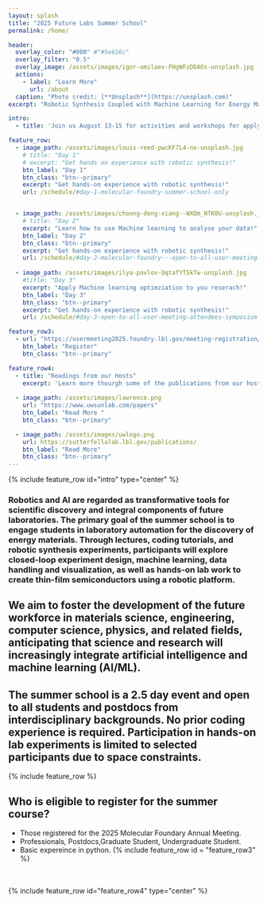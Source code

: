 ```yaml
---
layout: splash
title: "2025 Future Labs Summer School"
permalink: /home/

header:
  overlay_color: "#000" #"#5e616c"
  overlay_filter: "0.5"
  overlay_image: /assets/images/igor-omilaev-FHgWFzDDAOs-unsplash.jpg
  actions:
    - label: "Learn More"
      url: /about
  caption: "Photo credit: [**Unsplash**](https://unsplash.com)"
excerpt: "Robotic Synthesis Coupled with Machine Learning for Energy Materials."

intro: 
  - title: 'Join us August 13-15 for activities and workshops for applying machine learning to material science'

feature_row:
  - image_path: /assets/images/louis-reed-pwcKF7L4-no-unsplash.jpg
    # title: "Day 1"
    # excerpt: "Get hands on experience with robotic synthesis!"
    btn_label: "Day 1"
    btn_class: "btn--primary"
    excerpt: "Get hands-on experience with robotic synthesis!"
    url: /schedule/#day-1-molecular-foundry-summer-school-only


  - image_path: /assets/images/choong-deng-xiang--WXQm_NTK0U-unsplash.jpg
    # title: "Day 2"
    excerpt: "Learn how to use Machine learning to analyse your data!"
    btn_label: "Day 2"
    btn_class: "btn--primary"
    excerpt: "Get hands-on experience with robotic synthesis!"
    url: /schedule/#day-2-molecular-foundry---open-to-all-user-meeting-attendees-tutorial
        
  - image_path: /assets/images/ilya-pavlov-OqtafYT5kTw-unsplash.jpg
    #title: "Day 3"
    excerpt: "Apply Machine learning optimziation to you reserach!"
    btn_label: "Day 3"
    btn_class: "btn--primary"
    excerpt: "Get hands-on experience with robotic synthesis!"
    url: /schedule/#day-3-open-to-all-user-meeting-attendees-symposium

feature_row3:
  - url: "https://usermeeting2025.foundry.lbl.gov/meeting-registration/"
    btn_label: "Register"
    btn_class: "btn--primary"

feature_row4:
  - title: "Readings from our Hosts"
    excerpt: 'Learn more thourgh some of the publications from our host!'
  
  - image_path: /assets/images/lawrence.png
    url: "https://www.uwsunlab.com/papers"
    btn_label: "Read More "
    btn_class: "btn--primary"

  - image_path: /assets/images/uwlogo.png
    url: https://sutterfellalab.lbl.gov/publications/
    btn_label: "Read More"
    btn_class: "btn--primary"
---
```

{% include feature_row id="intro" type="center" %} 

### Robotics and AI are regarded as transformative tools for scientific discovery and integral components of future laboratories. The primary goal of the summer school is to engage students in laboratory automation for the discovery of energy materials. Through lectures, coding tutorials, and robotic synthesis experiments, participants will explore closed-loop experiment design, machine learning, data handling and visualization, as well as hands-on lab work to create thin-film semiconductors using a robotic platform.

## We aim to foster the development of the future workforce in materials science, engineering, computer science, physics, and related fields, anticipating that science and research will increasingly integrate artificial intelligence and machine learning (AI/ML).

## The summer school is a 2.5 day event and open to all students and postdocs from interdisciplinary backgrounds. No prior coding experience is required. Participation in hands-on lab experiments is limited to selected participants due to space constraints.


{% include feature_row %}

## Who is eligible to register for the summer course?
- Those registered for the 2025 Molecular Foundary Annual Meeting.
- Professionals, Postdocs,Graduate Student, Undergraduate Student.
- Basic expereince in python.
{% include feature_row id = "feature_row3" %}

<br/>
<br/>
{% include feature_row id="feature_row4" type="center" %} <!-- One of the placeholders can be reading materials (not sure how to call it) but it can provide links to Shijing/my papers;-->


<!-- 
another placeholder can be info about preparing for the summer school/ good to know. here we will add safety information, min. PPE
another placeholder can be data that we generate during the summer school and openly share through the website
another placeholder can be codes that we share as part of the summer school -->

<!-- 
{% include feature_row id="feature_row2" type="left" %}

{% include feature_row id="feature_row3" type="right" %} -->

